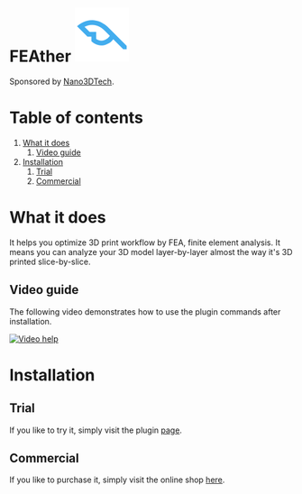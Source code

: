 # FEAther ![Icon](./RhinoCommon/pkg/dist/icon.svg)

Sponsored by [Nano3DTech](https://nano3dtech.com/).

# Table of contents

1. [What it does](#what-it-does)
   1. [Video guide](#video-guide)
1. [Installation](#installation)
   1. [Trial](#trial)
   1. [Commercial](#commercial)

# What it does

It helps you optimize 3D print workflow by FEA, finite element analysis. It means you can analyze your 3D model layer-by-layer almost the way it's 3D printed slice-by-slice.

## Video guide

The following video demonstrates how to use the plugin commands after installation.

[![Video help](http://img.youtube.com/vi/_UDrNsUkYzo/0.jpg)](https://youtu.be/_UDrNsUkYzo "FEAther: Rhino3D plugin")

# Installation

## Trial

If you like to try it, simply visit the plugin [page](https://www.food4rhino.com/en/app/feather).

## Commercial

If you like to purchase it, simply visit the online shop [here](https://www.patreon.com/Megidd/shop).

